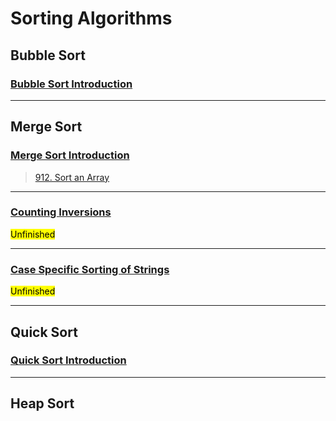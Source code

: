 # Sorting Algorithms

## Bubble Sort

### [Bubble Sort Introduction](https://github.com/ZacksAmber/Udacity-Data-Structure-Algorithms/blob/main/3/sort/bubble_sort_exercises.ipynb)

---

## Merge Sort

### [Merge Sort Introduction](https://github.com/ZacksAmber/Udacity-Data-Structure-Algorithms/blob/main/3/sort/merge_sort_walkthrough.ipynb)

> [912. Sort an Array](https://leetcode.com/problems/sort-an-array/)

---

### [Counting Inversions](https://github.com/ZacksAmber/Udacity-Data-Structure-Algorithms/blob/main/3/sort/Counting%20Inversions.ipynb)

<mark>Unfinished</mark>

---

### [Case Specific Sorting of Strings](https://github.com/ZacksAmber/Udacity-Data-Structure-Algorithms/blob/main/3/sort/Case%20Specific%20Sorting%20of%20Strings.ipynb)

<mark>Unfinished</mark>

---

## Quick Sort

### [Quick Sort Introduction](https://github.com/ZacksAmber/Udacity-Data-Structure-Algorithms/blob/main/3/sort/QuickSortWalkthough.ipynb)

---

## Heap Sort


